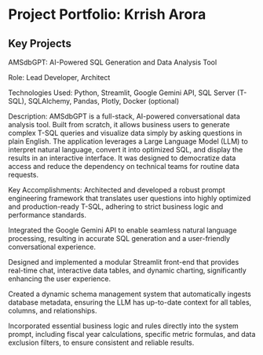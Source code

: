 # Project Portfolio: Krrish Arora

## Key Projects
AMSdbGPT: AI-Powered SQL Generation and Data Analysis Tool

Role: Lead Developer, Architect

Technologies Used: Python, Streamlit, Google Gemini API, SQL Server (T-SQL), SQLAlchemy, Pandas, Plotly, Docker (optional)

Description: AMSdbGPT is a full-stack, AI-powered conversational data analysis tool. Built from scratch, it allows business users to generate complex T-SQL queries and visualize data simply by asking questions in plain English. The application leverages a Large Language Model (LLM) to interpret natural language, convert it into optimized SQL, and display the results in an interactive interface. It was designed to democratize data access and reduce the dependency on technical teams for routine data requests.

Key Accomplishments:
Architected and developed a robust prompt engineering framework that translates user questions into highly optimized and production-ready T-SQL, adhering to strict business logic and performance standards.

Integrated the Google Gemini API to enable seamless natural language processing, resulting in accurate SQL generation and a user-friendly conversational experience.

Designed and implemented a modular Streamlit front-end that provides real-time chat, interactive data tables, and dynamic charting, significantly enhancing the user experience.

Created a dynamic schema management system that automatically ingests database metadata, ensuring the LLM has up-to-date context for all tables, columns, and relationships.

Incorporated essential business logic and rules directly into the system prompt, including fiscal year calculations, specific metric formulas, and data exclusion filters, to ensure consistent and reliable results.
